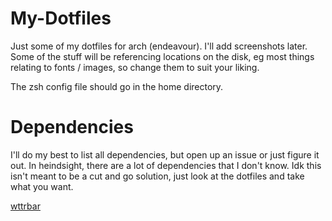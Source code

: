 # My-Dotfiles

Just some of my dotfiles for arch (endeavour). I'll add screenshots later. Some of the stuff will be referencing locations on the disk, eg most things relating to fonts / images, so change them to suit your liking.

The zsh config file should go in the home directory.
# Dependencies
I'll do my best to list all dependencies, but open up an issue or just figure it out. In heindsight, there are a lot of dependencies that I don't know. Idk this isn't meant to be a cut and go solution, just look at the dotfiles and take what you want.

[wttrbar](https://github.com/bjesus/wttrbar)

